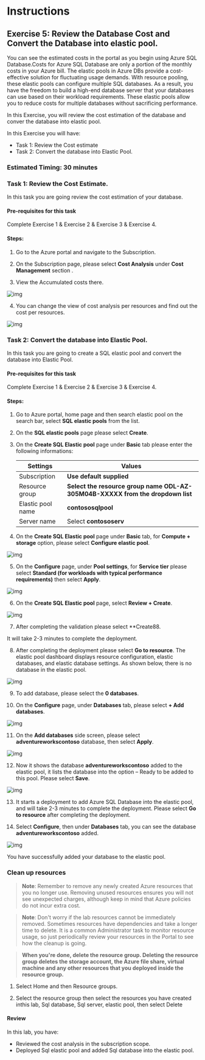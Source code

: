 # Instructions

## Exercise 5: Review the Database Cost and Convert the Database into elastic pool.

You can see the estimated costs in the portal as you begin using Azure SQL Database.Costs for Azure SQL Database are only a portion of the monthly costs in your Azure bill. The elastic pools in Azure DBs provide a cost-effective solution for fluctuating usage demands. With resource pooling, these elastic pools can configure multiple SQL databases. As a result, you have the freedom to build a high-end database server that your databases can use based on their workload requirements. These elastic pools allow you to reduce costs for multiple databases without sacrificing performance.

In this Exercise, you will review the cost estimation of the database and conver the database into elastic pool.

In this Exercise you will have:

  + Task 1: Review the Cost estimate
  + Task 2: Convert the database into Elastic Pool.

### Estimated Timing: 30 minutes

### Task 1: Review the Cost Estimate.

In this task you are going review the cost estimation of your database.

#### Pre-requisites for this task

Complete Exercise 1 & Exercise 2 & Exercise 3 & Exercise 4.

#### Steps:

1. Go to the Azure portal and navigate to the Subscription. 

2. On the Subscription page, please select **Cost Analysis** under **Cost Management** section .

3. View the Accumulated costs there.

![img](../media/costd1.png)

4. You can change the view of cost analysis per resources and find out the cost per resources.

![img](../media/costd2.png)

### Task 2: Convert the database into Elastic Pool.

In this task you are going to create a SQL elastic pool and convert the database into Elastic Pool.

#### Pre-requisites for this task

Complete Exercise 1 & Exercise 2 & Exercise 3 & Exercise 4.

#### Steps:

1. Go to Azure portal, home page and then search elastic pool on the search bar, select **SQL elastic pools** from the list.

2. On the **SQL elastic pools** page please select **Create**.

3. On the **Create SQL Elastic pool** page under **Basic** tab please enter the following informations:

    | Settings | Values |
    |  -- | -- |
    | Subscription | **Use default supplied** |
    | Resource group | **Select the resource group name ODL-AZ-305M04B-XXXXX from the dropdown list** |
    | Elastic pool name | **contososqlpool** |
    | Server name | Select **contososerv** |

4. On the **Create SQL Elastic pool** page under **Basic** tab, for **Compute + storage** option, please select **Configure elastic pool**.

![img](../media/elast2.png) 

5. On the **Configure** page, under **Pool settings**, for **Service tier** please select **Standard (for workloads with typical performance requirements)** then select **Apply**.

![img](../media/elast3.png) 

6. On the **Create SQL Elastic pool** page, select **Review + Create**.

![img](../media/elast4.png) 

7. After completing the validation please select **Create88.

It will take 2-3 minutes to complete the deployment.

8. After completing the deployment please select **Go to resource**. The elastic pool dashboard displays resource configuration, elastic databases, and elastic database settings. As shown below, there is no database in the elastic pool.

![img](../media/elast5.png) 

9. To add database, please select the **0 databases**.

10. On the **Configure** page, under **Databases** tab, please select **+ Add databases**.

![img](../media/elast6.png)

11. On the **Add databases** side screen, please select **adventureworkscontoso** database, then select **Apply**.

![img](../media/elast7.png)

12. Now it shows the database **adventureworkscontoso** added to the elastic pool, it lists the database into the option – Ready to be added to this pool. Please select **Save**.

![img](../media/elast8.png)

13. It starts a deployment to add Azure SQL Database into the elastic pool, and will take 2-3 minutes to complete the deployment. Please select **Go to resource** after completing the deployment.

14. Select **Configure**, then under **Databases** tab, you can see the database **adventureworkscontoso** added.

![img](../media/elast9.png)

You have successfully added your database to the elastic pool.

### Clean up resources

   >**Note**: Remember to remove any newly created Azure resources that you no longer use. Removing unused resources ensures you will not see unexpected charges, although keep in mind that Azure policies do not incur extra cost.
   
   >**Note**:  Don't worry if the lab resources cannot be immediately removed. Sometimes resources have dependencies and take a longer time to delete. It is a common Administrator task to monitor resource usage, so just periodically review your resources in the Portal to see how the cleanup is going.

   >**When you're done, delete the resource group. Deleting the resource group deletes the storage account, the Azure file share, virtual machine and any other resources that you deployed inside the resource group.**

1. Select Home and then Resource groups.

2. Select the resource group then select the resources you have created inthis lab, Sql database, Sql server, elastic pool, then select Delete
    
#### Review

In this lab, you have:

- Reviewed the cost analysis in the subscription scope.
- Deployed Sql elastic pool and added Sql database into the elastic pool.


